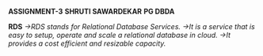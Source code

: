 **ASSIGNMENT-3**
**SHRUTI SAWARDEKAR**
**PG DBDA**


**RDS**
*->RDS stands for Relational Database Services.
->It is a service that is easy to setup, operate and scale a relational database in cloud.
->It provides a cost efficient and resizable capacity.*
